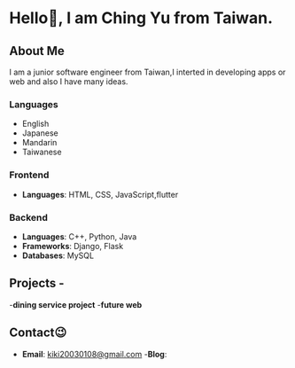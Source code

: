 
# Hello🙌, I am Ching Yu from Taiwan.

## About Me 
I am a  junior software engineer from Taiwan,I interted in developing apps or web and also I have many ideas.

### Languages
- English
- Japanese
- Mandarin
- Taiwanese

### Frontend
- **Languages**: HTML, CSS, JavaScript,flutter

### Backend
- **Languages**: C++, Python, Java
- **Frameworks**: Django, Flask
- **Databases**: MySQL

## Projects - 
-**dining service project**
-**future web**

## Contact😉
- **Email**: [kiki20030108@gmail.com](mailto:kiki20030108@gmail.com)
-**Blog**:

